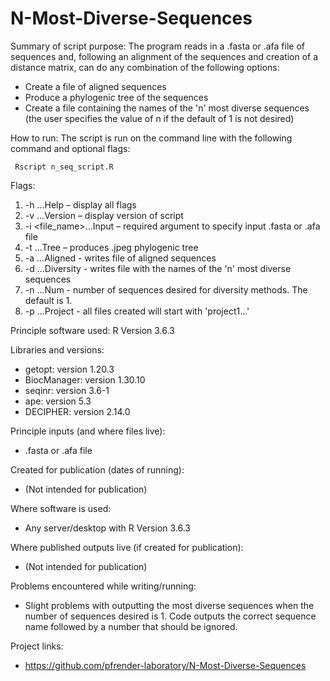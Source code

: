 # N-Most-Diverse-Sequences

Summary of script purpose: The program reads in a .fasta or .afa file of sequences and, following an alignment of the sequences and creation of a distance matrix, can do any combination of the following options:

- Create a file of aligned sequences
- Produce a phylogenic tree of the sequences
- Create a file containing the names of the 'n' most diverse sequences (the user specifies the value of n if the default of 1   is not desired)

How to run: The script is run on the command line with the following command and optional flags:
  
     Rscript n_seq_script.R 

Flags:
1. -h ...Help – display all flags
2. -v ...Version – display version of script
3. -i <file_name>...Input – required argument to specify input .fasta or .afa file
4. -t ...Tree – produces .jpeg phylogenic tree
5. -a ...Aligned - writes file of aligned sequences
6. -d ...Diversity - writes file with the names of the 'n' most diverse sequences
7. -n <integer>...Num - number of sequences desired for diversity methods. The default is 1.
8. -p ...Project - all files created will start with 'project1...'


Principle software used: R Version 3.6.3

Libraries and versions:

- getopt: version 1.20.3
- BiocManager: version 1.30.10
- seqinr: version 3.6-1
- ape: version 5.3
- DECIPHER: version 2.14.0

Principle inputs (and where files live):
- .fasta or .afa file

Created for publication (dates of running):
- (Not intended for publication)

Where software is used:
- Any server/desktop with R Version 3.6.3

Where published outputs live (if created for publication):
- (Not intended for publication)

Problems encountered while writing/running:
- Slight problems with outputting the most diverse sequences when the number of sequences desired is 1. Code outputs the correct sequence name followed by a number that should be ignored.

Project links:
- https://github.com/pfrender-laboratory/N-Most-Diverse-Sequences
